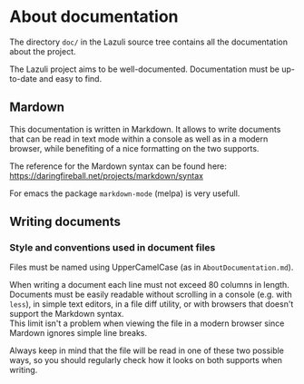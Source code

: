 # About documentation

The directory `doc/` in the Lazuli source tree contains all the documentation
about the project.

The Lazuli project aims to be well-documented. Documentation must be up-to-date
and easy to find.

## Mardown

This documentation is written in Markdown. It allows to write documents that
can be read in text mode within a console as well as in a modern browser, while
benefiting of a nice formatting on the two supports.

The reference for the Mardown syntax can be found here:
https://daringfireball.net/projects/markdown/syntax

For emacs the package `markdown-mode` (melpa) is very usefull.

## Writing documents

### Style and conventions used in document files

Files must be named using UpperCamelCase (as in `AboutDocumentation.md`).

When writing a document each line must not exceed 80 columns in length.
Documents must be easily readable without scrolling in a console (e.g. with
`less`), in simple text editors, in a file diff utility, or with browsers that
doesn't support the Markdown syntax.  
This limit isn't a problem when viewing the file in a modern browser since
Mardown ignores simple line breaks.

Always keep in mind that the file will be read in one of these two possible
ways, so you should regularly check how it looks on both supports when writing.
